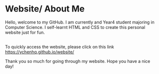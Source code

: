 # Website/ About Me

Hello, welcome to my GitHub. I am currently and Year4 student majoring in Computer Science. I self-learnt HTML and CSS to create this personal website just for fun. 

<br/> To quickly access the website, please click on this link <href>https://ychenhq.github.io/website/<href/>
  
Thank you so much for going through my website. Hope you have a nice day!
